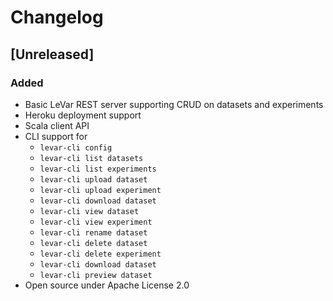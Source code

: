 # Changelog

## [Unreleased]

### Added
- Basic LeVar REST server supporting CRUD on datasets and experiments
- Heroku deployment support
- Scala client API
- CLI support for
  * `levar-cli config`
  * `levar-cli list datasets`
  * `levar-cli list experiments`
  * `levar-cli upload dataset`
  * `levar-cli upload experiment`
  * `levar-cli download dataset`
  * `levar-cli view dataset`
  * `levar-cli view experiment`
  * `levar-cli rename dataset`
  * `levar-cli delete dataset`
  * `levar-cli delete experiment`
  * `levar-cli download dataset`
  * `levar-cli preview dataset`
- Open source under Apache License 2.0
